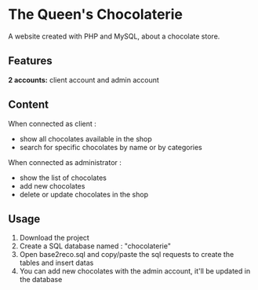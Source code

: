 # The Queen's Chocolaterie
A website created with PHP and MySQL, about a chocolate store.

## Features
__2 accounts:__ client account and admin account

## Content
When connected as client :

- show all chocolates available in the shop
- search for specific chocolates by name or by categories

When connected as administrator :

- show the list of chocolates
- add new chocolates
- delete or update chocolates in the shop

## Usage

1. Download the project
2. Create a SQL database named : "chocolaterie"
3. Open base2reco.sql and copy/paste the sql requests to create the tables and insert datas
4. You can add new chocolates with the admin account, it'll be updated in the database
